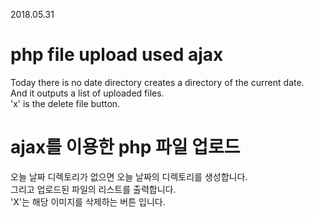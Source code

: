 2018.05.31

# php file upload used ajax

Today there is no date directory creates a directory of the current date.  
And it outputs a list of uploaded files.  
'x' is the delete file button.

# ajax를 이용한 php 파일 업로드

오늘 날짜 디렉토리가 없으면 오늘 날짜의 디렉토리를 생성합니다.  
그리고 업로드된 파일의 리스트를 출력합니다.  
'X'는 해당 이미지를 삭제하는 버튼 입니다.  
